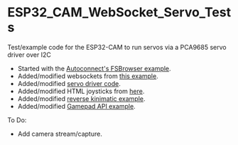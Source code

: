 # ESP32_CAM_WebSocket_Servo_Tests
Test/example code for the ESP32-CAM to run servos via a PCA9685 servo driver over I2C

- Started with the [Autoconnect's FSBrowser example](https://github.com/Hieromon/AutoConnect/tree/master/examples/FSBrowser).
- Added/modified websockets from [this example](https://github.com/acrobotic/Ai_Tips_ESP8266/tree/master/webserver_websockets).
- Added/modified [servo driver code](https://github.com/adafruit/Adafruit-PWM-Servo-Driver-Library/blob/master/examples/servo/servo.ino).
- Added/modified HTML joysticks from [here](https://github.com/stemkoski/HTML-Joysticks).
- Added/modified [reverse kinimatic example](ttps://www.instructables.com/id/Arduino-Control-Robot-Arm-Via-Web/).
- Added/modified [Gamepad API example](https://github.com/luser/gamepadtest).

To Do:
- Add camera stream/capture.
